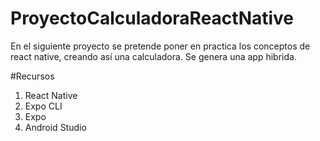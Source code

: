 # ProyectoCalculadoraReactNative
En el siguiente proyecto se pretende poner en practica los conceptos de react native, creando así una calculadora.
Se genera una app hibrida.

#Recursos
1. React Native
2. Expo CLI
3. Expo
4. Android Studio
